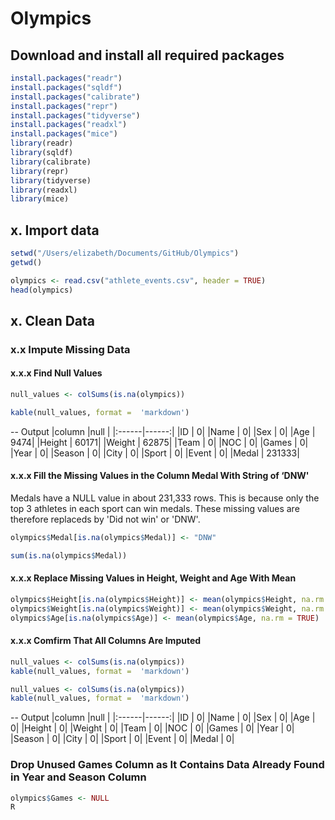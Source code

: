 # Olympics


## Download and install all required packages
``` R
install.packages("readr")
install.packages("sqldf")
install.packages("calibrate")
install.packages("repr")
install.packages("tidyverse")
install.packages("readxl")
install.packages("mice")
library(readr)
library(sqldf)
library(calibrate)
library(repr)
library(tidyverse)
library(readxl)
library(mice)
```


## x. Import data
``` R
setwd("/Users/elizabeth/Documents/GitHub/Olympics")
getwd()

olympics <- read.csv("athlete_events.csv", header = TRUE)
head(olympics)
```

## x. Clean Data

### x.x Impute Missing Data
#### x.x.x Find Null Values
``` R
null_values <- colSums(is.na(olympics))

kable(null_values, format =  'markdown')
```
-- Output
|column |null   |
|:------|------:|
|ID     |      0|
|Name   |      0|
|Sex    |      0|
|Age    |   9474|
|Height |  60171|
|Weight |  62875|
|Team   |      0|
|NOC    |      0|
|Games  |      0|
|Year   |      0|
|Season |      0|
|City   |      0|
|Sport  |      0|
|Event  |      0|
|Medal  | 231333|

#### x.x.x Fill the Missing Values in the Column Medal With String of ‘DNW'
Medals have a NULL value in about 231,333 rows. This is because only the top 3 athletes in each sport can win medals. These missing values are therefore replaceds by 'Did not win' or 'DNW'.
``` R
olympics$Medal[is.na(olympics$Medal)] <- "DNW"

sum(is.na(olympics$Medal))
```
#### x.x.x Replace Missing Values in Height, Weight and Age With Mean
``` R
olympics$Height[is.na(olympics$Height)] <- mean(olympics$Height, na.rm = TRUE)
olympics$Weight[is.na(olympics$Weight)] <- mean(olympics$Weight, na.rm = TRUE)
olympics$Age[is.na(olympics$Age)] <- mean(olympics$Age, na.rm = TRUE)
```
#### x.x.x Comfirm That All Columns Are Imputed
``` R
null_values <- colSums(is.na(olympics))
kable(null_values, format =  'markdown')

null_values <- colSums(is.na(olympics))
kable(null_values, format =  'markdown')
```
-- Output
|column |null   |
|:------|------:|
|ID     |  0|
|Name   |  0|
|Sex    |  0|
|Age    |  0|
|Height |  0|
|Weight |  0|
|Team   |  0|
|NOC    |  0|
|Games  |  0|
|Year   |  0|
|Season |  0|
|City   |  0|
|Sport  |  0|
|Event  |  0|
|Medal  |  0|

### Drop Unused Games Column as It Contains Data Already Found in Year and Season Column
``` R
olympics$Games <- NULL
R
